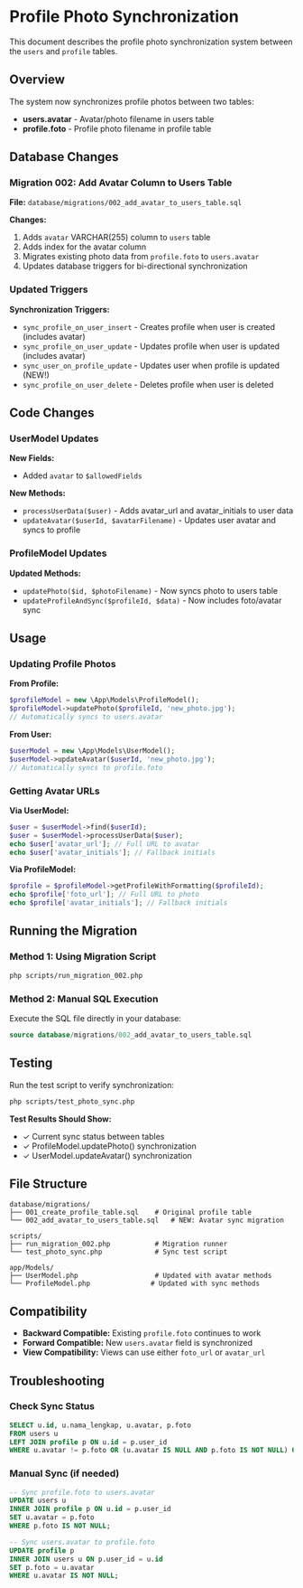 # Profile Photo Synchronization

This document describes the profile photo synchronization system between the `users` and `profile` tables.

## Overview

The system now synchronizes profile photos between two tables:
- **users.avatar** - Avatar/photo filename in users table
- **profile.foto** - Profile photo filename in profile table

## Database Changes

### Migration 002: Add Avatar Column to Users Table

**File:** `database/migrations/002_add_avatar_to_users_table.sql`

**Changes:**
1. Adds `avatar` VARCHAR(255) column to `users` table
2. Adds index for the avatar column
3. Migrates existing photo data from `profile.foto` to `users.avatar`
4. Updates database triggers for bi-directional synchronization

### Updated Triggers

**Synchronization Triggers:**
- `sync_profile_on_user_insert` - Creates profile when user is created (includes avatar)
- `sync_profile_on_user_update` - Updates profile when user is updated (includes avatar)
- `sync_user_on_profile_update` - Updates user when profile is updated (NEW!)
- `sync_profile_on_user_delete` - Deletes profile when user is deleted

## Code Changes

### UserModel Updates

**New Fields:**
- Added `avatar` to `$allowedFields`

**New Methods:**
- `processUserData($user)` - Adds avatar_url and avatar_initials to user data
- `updateAvatar($userId, $avatarFilename)` - Updates user avatar and syncs to profile

### ProfileModel Updates

**Updated Methods:**
- `updatePhoto($id, $photoFilename)` - Now syncs photo to users table
- `updateProfileAndSync($profileId, $data)` - Now includes foto/avatar sync

## Usage

### Updating Profile Photos

**From Profile:**
```php
$profileModel = new \App\Models\ProfileModel();
$profileModel->updatePhoto($profileId, 'new_photo.jpg');
// Automatically syncs to users.avatar
```

**From User:**
```php
$userModel = new \App\Models\UserModel();
$userModel->updateAvatar($userId, 'new_photo.jpg');
// Automatically syncs to profile.foto
```

### Getting Avatar URLs

**Via UserModel:**
```php
$user = $userModel->find($userId);
$user = $userModel->processUserData($user);
echo $user['avatar_url']; // Full URL to avatar
echo $user['avatar_initials']; // Fallback initials
```

**Via ProfileModel:**
```php
$profile = $profileModel->getProfileWithFormatting($profileId);
echo $profile['foto_url']; // Full URL to photo
echo $profile['avatar_initials']; // Fallback initials
```

## Running the Migration

### Method 1: Using Migration Script
```bash
php scripts/run_migration_002.php
```

### Method 2: Manual SQL Execution
Execute the SQL file directly in your database:
```sql
source database/migrations/002_add_avatar_to_users_table.sql
```

## Testing

Run the test script to verify synchronization:
```bash
php scripts/test_photo_sync.php
```

**Test Results Should Show:**
- ✓ Current sync status between tables
- ✓ ProfileModel.updatePhoto() synchronization
- ✓ UserModel.updateAvatar() synchronization

## File Structure

```
database/migrations/
├── 001_create_profile_table.sql    # Original profile table
└── 002_add_avatar_to_users_table.sql   # NEW: Avatar sync migration

scripts/
├── run_migration_002.php           # Migration runner
└── test_photo_sync.php             # Sync test script

app/Models/
├── UserModel.php                   # Updated with avatar methods
└── ProfileModel.php               # Updated with sync methods
```

## Compatibility

- **Backward Compatible:** Existing `profile.foto` continues to work
- **Forward Compatible:** New `users.avatar` field is synchronized
- **View Compatibility:** Views can use either `foto_url` or `avatar_url`

## Troubleshooting

### Check Sync Status
```sql
SELECT u.id, u.nama_lengkap, u.avatar, p.foto 
FROM users u 
LEFT JOIN profile p ON u.id = p.user_id 
WHERE u.avatar != p.foto OR (u.avatar IS NULL AND p.foto IS NOT NULL) OR (u.avatar IS NOT NULL AND p.foto IS NULL);
```

### Manual Sync (if needed)
```sql
-- Sync profile.foto to users.avatar
UPDATE users u 
INNER JOIN profile p ON u.id = p.user_id 
SET u.avatar = p.foto 
WHERE p.foto IS NOT NULL;

-- Sync users.avatar to profile.foto  
UPDATE profile p 
INNER JOIN users u ON p.user_id = u.id 
SET p.foto = u.avatar 
WHERE u.avatar IS NOT NULL;
```
